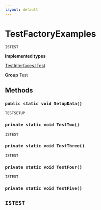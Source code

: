 ```yaml
---
layout: default
---
```

# TestFactoryExamples

`ISTEST`



**Implemented types**

[TestInterfaces.ITest](TestInterfaces.ITest)


**Group** Test

## Methods
### `public static void SetupData()`

`TESTSETUP`
### `private static void TestTwo()`

`ISTEST`
### `private static void TestThree()`

`ISTEST`
### `private static void TestFour()`

`ISTEST`
### `private static void TestFive()`

`ISTEST`
---
